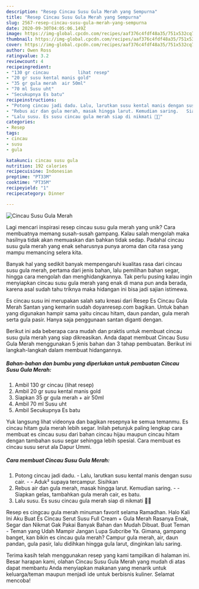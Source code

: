 ```yaml
---
description: "Resep Cincau Susu Gula Merah yang Sempurna"
title: "Resep Cincau Susu Gula Merah yang Sempurna"
slug: 2567-resep-cincau-susu-gula-merah-yang-sempurna
date: 2020-09-30T04:05:06.149Z
image: https://img-global.cpcdn.com/recipes/aaf376c4fdf48a35/751x532cq70/cincau-susu-gula-merah-foto-resep-utama.jpg
thumbnail: https://img-global.cpcdn.com/recipes/aaf376c4fdf48a35/751x532cq70/cincau-susu-gula-merah-foto-resep-utama.jpg
cover: https://img-global.cpcdn.com/recipes/aaf376c4fdf48a35/751x532cq70/cincau-susu-gula-merah-foto-resep-utama.jpg
author: Owen Ross
ratingvalue: 3.2
reviewcount: 4
recipeingredient:
- "130 gr cincau           lihat resep"
- "20 gr susu kental manis gold"
- "35 gr gula merah  air 50ml"
- "70 ml Susu uht"
- "Secukupnya Es batu"
recipeinstructions:
- "Potong cincau jadi dadu. Lalu, larutkan susu kental manis dengan susu cair.  Aduk² supaya tercampur. Sisihkan"
- "Rebus air dan gula merah, masak hingga larut. Kemudian saring.   Siapkan gelas, tambahkan gula merah cair, es batu."
- "Lalu susu. Es susu cincau gula merah siap di nikmati 🥰🍹"
categories:
- Resep
tags:
- cincau
- susu
- gula

katakunci: cincau susu gula 
nutrition: 192 calories
recipecuisine: Indonesian
preptime: "PT33M"
cooktime: "PT35M"
recipeyield: "1"
recipecategory: Dinner

---
```



![Cincau Susu Gula Merah](https://img-global.cpcdn.com/recipes/aaf376c4fdf48a35/751x532cq70/cincau-susu-gula-merah-foto-resep-utama.jpg)

Lagi mencari inspirasi resep cincau susu gula merah yang unik? Cara membuatnya memang susah-susah gampang. Kalau salah mengolah maka hasilnya tidak akan memuaskan dan bahkan tidak sedap. Padahal cincau susu gula merah yang enak seharusnya punya aroma dan cita rasa yang mampu memancing selera kita.

Banyak hal yang sedikit banyak mempengaruhi kualitas rasa dari cincau susu gula merah, pertama dari jenis bahan, lalu pemilihan bahan segar, hingga cara mengolah dan menghidangkannya. Tak perlu pusing kalau ingin menyiapkan cincau susu gula merah yang enak di mana pun anda berada, karena asal sudah tahu triknya maka hidangan ini bisa jadi sajian istimewa.

Es cincau susu ini merupakan salah satu kreasi dari Resep Es Cincau Gula Merah Santan yang kemarin sudah doyanresep.com bagikan. Untuk bahan yang digunakan hampir sama yaitu cincau hitam, daun pandan, gula merah serta gula pasir. Hanya saja penggunaan santan diganti dengan.


Berikut ini ada beberapa cara mudah dan praktis untuk membuat cincau susu gula merah yang siap dikreasikan. Anda dapat membuat Cincau Susu Gula Merah menggunakan 5 jenis bahan dan 3 tahap pembuatan. Berikut ini langkah-langkah dalam membuat hidangannya.

<!--inarticleads1-->

##### Bahan-bahan dan bumbu yang diperlukan untuk pembuatan Cincau Susu Gula Merah:

1. Ambil 130 gr cincau           (lihat resep)
1. Ambil 20 gr susu kental manis gold
1. Siapkan 35 gr gula merah + air 50ml
1. Ambil 70 ml Susu uht
1. Ambil Secukupnya Es batu


Yuk langsung lihat videonya dan bagikan resepnya ke semua temanmu. Es cincau hitam gula merah lebih segar. Inilah petunjuk paling lengkap cara membuat es cincau susu dari bahan cincau hijau maupun cincau hitam dengan tambahan susu segar sehingga lebih spesial. Cara membuat es cincau susu serut ala Dapur Ummi. 

<!--inarticleads2-->

##### Cara membuat Cincau Susu Gula Merah:

1. Potong cincau jadi dadu. - Lalu, larutkan susu kental manis dengan susu cair. -  - Aduk² supaya tercampur. Sisihkan
1. Rebus air dan gula merah, masak hingga larut. Kemudian saring.  -  - Siapkan gelas, tambahkan gula merah cair, es batu.
1. Lalu susu. Es susu cincau gula merah siap di nikmati 🥰🍹


Resep es cingcau gula merah minuman favorit selama Ramadhan. Halo Kali Ini Aku Buat Es Cincau Serut Susu Full Cream + Gula Merah Rasanya Enak, Segar dan Nikmat Gak Pakai Banyak Bahan dan Mudah Dibuat. Buat Teman - Teman yang Udah Mampir Jangan Lupa Subcribe Ya. Gimana, gampang banget, kan bikin es cincau gula merah? Campur gula merah, air, daun pandan, gula pasir, lalu didihkan hingga gula larut, dinginkan lalu saring. 

Terima kasih telah menggunakan resep yang kami tampilkan di halaman ini. Besar harapan kami, olahan Cincau Susu Gula Merah yang mudah di atas dapat membantu Anda menyiapkan makanan yang menarik untuk keluarga/teman maupun menjadi ide untuk berbisnis kuliner. Selamat mencoba!
